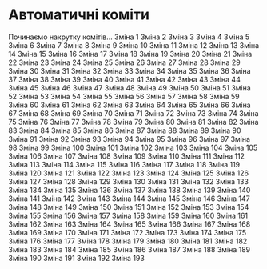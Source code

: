 # Автоматичні коміти

Починаємо накрутку комітів...
Зміна 1
Зміна 2
Зміна 3
Зміна 4
Зміна 5
Зміна 6
Зміна 7
Зміна 8
Зміна 9
Зміна 10
Зміна 11
Зміна 12
Зміна 13
Зміна 14
Зміна 15
Зміна 16
Зміна 17
Зміна 18
Зміна 19
Зміна 20
Зміна 21
Зміна 22
Зміна 23
Зміна 24
Зміна 25
Зміна 26
Зміна 27
Зміна 28
Зміна 29
Зміна 30
Зміна 31
Зміна 32
Зміна 33
Зміна 34
Зміна 35
Зміна 36
Зміна 37
Зміна 38
Зміна 39
Зміна 40
Зміна 41
Зміна 42
Зміна 43
Зміна 44
Зміна 45
Зміна 46
Зміна 47
Зміна 48
Зміна 49
Зміна 50
Зміна 51
Зміна 52
Зміна 53
Зміна 54
Зміна 55
Зміна 56
Зміна 57
Зміна 58
Зміна 59
Зміна 60
Зміна 61
Зміна 62
Зміна 63
Зміна 64
Зміна 65
Зміна 66
Зміна 67
Зміна 68
Зміна 69
Зміна 70
Зміна 71
Зміна 72
Зміна 73
Зміна 74
Зміна 75
Зміна 76
Зміна 77
Зміна 78
Зміна 79
Зміна 80
Зміна 81
Зміна 82
Зміна 83
Зміна 84
Зміна 85
Зміна 86
Зміна 87
Зміна 88
Зміна 89
Зміна 90
Зміна 91
Зміна 92
Зміна 93
Зміна 94
Зміна 95
Зміна 96
Зміна 97
Зміна 98
Зміна 99
Зміна 100
Зміна 101
Зміна 102
Зміна 103
Зміна 104
Зміна 105
Зміна 106
Зміна 107
Зміна 108
Зміна 109
Зміна 110
Зміна 111
Зміна 112
Зміна 113
Зміна 114
Зміна 115
Зміна 116
Зміна 117
Зміна 118
Зміна 119
Зміна 120
Зміна 121
Зміна 122
Зміна 123
Зміна 124
Зміна 125
Зміна 126
Зміна 127
Зміна 128
Зміна 129
Зміна 130
Зміна 131
Зміна 132
Зміна 133
Зміна 134
Зміна 135
Зміна 136
Зміна 137
Зміна 138
Зміна 139
Зміна 140
Зміна 141
Зміна 142
Зміна 143
Зміна 144
Зміна 145
Зміна 146
Зміна 147
Зміна 148
Зміна 149
Зміна 150
Зміна 151
Зміна 152
Зміна 153
Зміна 154
Зміна 155
Зміна 156
Зміна 157
Зміна 158
Зміна 159
Зміна 160
Зміна 161
Зміна 162
Зміна 163
Зміна 164
Зміна 165
Зміна 166
Зміна 167
Зміна 168
Зміна 169
Зміна 170
Зміна 171
Зміна 172
Зміна 173
Зміна 174
Зміна 175
Зміна 176
Зміна 177
Зміна 178
Зміна 179
Зміна 180
Зміна 181
Зміна 182
Зміна 183
Зміна 184
Зміна 185
Зміна 186
Зміна 187
Зміна 188
Зміна 189
Зміна 190
Зміна 191
Зміна 192
Зміна 193